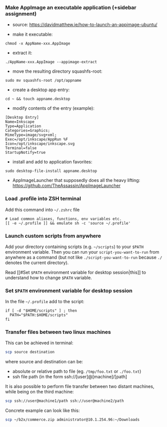 ### Make AppImage an executable application (+sidebar assignment)
- source: https://davidmatthew.ie/how-to-launch-an-appimage-ubuntu/

- make it executable: 
```
chmod -x AppName-xxx.AppImage
```

- extract it: 
```
./AppName-xxx.AppImage --appimage-extract
```

- move the resulting directory squashfs-root:
```
sudo mv squashfs-root /opt/appname
```

- create a desktop app entry:
```
cd ~ && touch appname.desktop
```

- modify contents of the entry (example):
```
[Desktop Entry]
Name=Inkscape
Type=Application
Categories=Graphics;
MimeType=image/svg+xml;
Exec=/opt/inkscape/AppRun %F
Icon=/opt/inkscape/inkscape.svg
Terminal=false
StartupNotify=true
```

- install and add to application favorites: 
```
sudo desktop-file-install appname.desktop
```

- AppImageLauncher that supposedly does all the heavy lifting: https://github.com/TheAssassin/AppImageLauncher
### Load .profile into ZSH terminal
Add this command into `~/.zshrc` file
```shell
# Load common aliases, functions, env variables etc.
[[ -e ~/.profile ]] && emulate sh -c 'source ~/.profile'
```
### Launch custom scripts from anywhere
Add your directory containing scripts (e.g. `~/scripts`) to your `$PATH` environment variable. Then you can run your `script-you-want-to-run` from anywhere as a command (but not like `./script-you-want-to-run` because `./` denotes the current directory).

Read [[#Set `$PATH` environment variable for desktop session|this]] to understand how to change `$PATH` variable.
### Set `$PATH` environment variable for desktop session
In the file `~/.profile` add to the script:
```shell
if [ -d "$HOME/scripts" ] ; then
  PATH="$PATH:$HOME/scripts"
fi
```
### Transfer files between two linux machines
This can be achieved in terminal:
```bash
scp source destination
```
where source and destination can be:
- absolute or relative path to file (eg. `/tmp/foo.txt` or `./foo.txt`)
- ssh file path (in the form ssh://[user]@[machine]/[path]

It is also possible to perform file transfer between two distant machines, while being on the third machine:
```bash
scp ssh://user@machine1/path ssh://user@machine2/path
```

Concrete example can look like this:
```bash
scp ~/b2x/commerce.zip administrator@10.1.254.96:~/Downloads 
```
